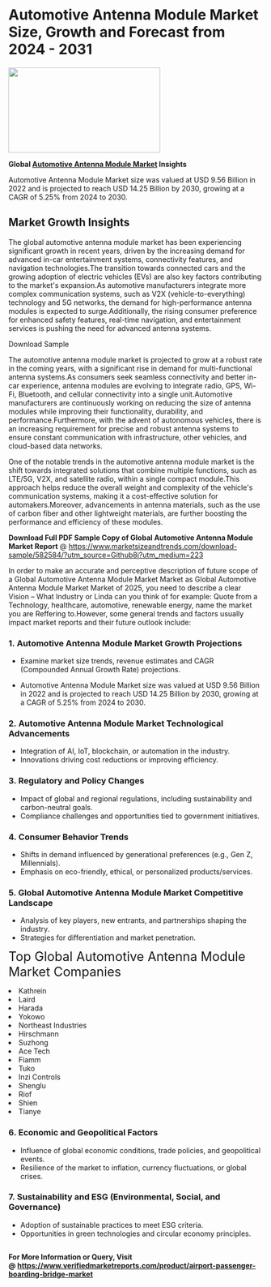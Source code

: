 <H1>Automotive Antenna Module Market Size, Growth and Forecast from 2024 - 2031</H1><img class="aligncenter size-medium wp-image-584254" src="https://thirdeyenews.in/wp-content/uploads/2024/09/Global-Market-Research-300x168.jpeg" alt="" width="300" height="168" /><p><strong>Global&nbsp;<a href="https://www.marketsizeandtrends.com/download-sample/582584/?utm_source=Github8j?utm_medium=223">Automotive Antenna Module Market</a> Insights</strong></p><p>Automotive Antenna Module Market size was valued at USD 9.56 Billion in 2022 and is projected to reach USD 14.25 Billion by 2030, growing at a CAGR of 5.25% from 2024 to 2030.</p><p><h2>Market Growth Insights</h2> <p>The global automotive antenna module market has been experiencing significant growth in recent years, driven by the increasing demand for advanced in-car entertainment systems, connectivity features, and navigation technologies.The transition towards connected cars and the growing adoption of electric vehicles (EVs) are also key factors contributing to the market's expansion.As automotive manufacturers integrate more complex communication systems, such as V2X (vehicle-to-everything) technology and 5G networks, the demand for high-performance antenna modules is expected to surge.Additionally, the rising consumer preference for enhanced safety features, real-time navigation, and entertainment services is pushing the need for advanced antenna systems.</p> <p>Download Sample</p> <p>The automotive antenna module market is projected to grow at a robust rate in the coming years, with a significant rise in demand for multi-functional antenna systems.As consumers seek seamless connectivity and better in-car experience, antenna modules are evolving to integrate radio, GPS, Wi-Fi, Bluetooth, and cellular connectivity into a single unit.Automotive manufacturers are continuously working on reducing the size of antenna modules while improving their functionality, durability, and performance.Furthermore, with the advent of autonomous vehicles, there is an increasing requirement for precise and robust antenna systems to ensure constant communication with infrastructure, other vehicles, and cloud-based data networks.</p> <p>One of the notable trends in the automotive antenna module market is the shift towards integrated solutions that combine multiple functions, such as LTE/5G, V2X, and satellite radio, within a single compact module.This approach helps reduce the overall weight and complexity of the vehicle's communication systems, making it a cost-effective solution for automakers.Moreover, advancements in antenna materials, such as the use of carbon fiber and other lightweight materials, are further boosting the performance and efficiency of these modules.</p> <p></p><p><span class=""><strong>Download Full PDF Sample Copy of Global Automotive Antenna Module Market Report</strong> @ <a href="https://www.marketsizeandtrends.com/download-sample/582584/?utm_source=Github8j?utm_medium=223" target="_blank">https://www.marketsizeandtrends.com/download-sample/582584/?utm_source=Github8j?utm_medium=223</a></span></p><p>In order to make an accurate and perceptive description of future scope of a Global&nbsp;Automotive Antenna Module Market Market as Global&nbsp;Automotive Antenna Module Market Market of 2025, you need to describe a clear Vision &ndash; What Industry or Linda can you think of for example: Quote from a Technology, healthcare, automotive, renewable energy, name the market you are Reffering to.However, some general trends and factors usually impact market reports and their future outlook include:</p><h3>1.&nbsp;<strong>Automotive Antenna Module Market Growth Projections</strong></h3><ul><li>Examine market size trends, revenue estimates and CAGR (Compounded Annual Growth Rate) projections.</li><li><p>Automotive Antenna Module Market size was valued at USD 9.56 Billion in 2022 and is projected to reach USD 14.25 Billion by 2030, growing at a CAGR of 5.25% from 2024 to 2030.</p></li></ul><h3>2.&nbsp;<strong>Automotive Antenna Module Market Technological Advancements</strong></h3><ul><li>Integration of AI, IoT, blockchain, or automation in the industry.</li><li>Innovations driving cost reductions or improving efficiency.</li></ul><h3>3.&nbsp;<strong>Regulatory and Policy Changes</strong></h3><ul><li>Impact of global and regional regulations, including sustainability and carbon-neutral goals.</li><li>Compliance challenges and opportunities tied to government initiatives.</li></ul><h3>4.&nbsp;<strong>Consumer Behavior Trends</strong></h3><ul><li>Shifts in demand influenced by generational preferences (e.g., Gen Z, Millennials).</li><li>Emphasis on eco-friendly, ethical, or personalized products/services.</li></ul><h3>5.&nbsp;<strong>Global Automotive Antenna Module Market Competitive Landscape</strong></h3><ul><li>Analysis of key players, new entrants, and partnerships shaping the industry.</li><li>Strategies for differentiation and market penetration.</li></ul><p data-pm-slice="1 1 []"><span style="color: inherit; font-family: inherit; font-size: 25px;">Top Global Automotive Antenna Module Market Companies</span></p><div class="" data-test-id=""><p><li>Kathrein</li><li> Laird</li><li> Harada</li><li> Yokowo</li><li> Northeast Industries</li><li> Hirschmann</li><li> Suzhong</li><li> Ace Tech</li><li> Fiamm</li><li> Tuko</li><li> Inzi Controls</li><li> Shenglu</li><li> Riof</li><li> Shien</li><li> Tianye</li></p></div><h3>6.&nbsp;<strong>Economic and Geopolitical Factors</strong></h3><ul><li>Influence of global economic conditions, trade policies, and geopolitical events.</li><li>Resilience of the market to inflation, currency fluctuations, or global crises.</li></ul><h3>7.&nbsp;<strong>Sustainability and ESG (Environmental, Social, and Governance)</strong></h3><ul><li>Adoption of sustainable practices to meet ESG criteria.</li><li>Opportunities in green technologies and circular economy principles.</li></ul><h2><strong style="font-size: 14px;">For More Information or Query, Visit @&nbsp;</strong><a style="background-color: #ffffff; font-size: 14px;" href="https://www.marketsizeandtrends.com/report/automotive-antenna-module-market/" target="_blank">https://www.verifiedmarketreports.com/product/airport-passenger-boarding-bridge-market</a></h2>